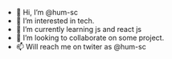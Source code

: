- 👋 Hi, I’m @hum-sc
- 👀 I’m interested in tech.
- 🌱 I’m currently learning js and react js
- 💞️ I’m looking to collaborate on some project.
- 📫 Will reach me on twiter as @hum-sc

<!---
hum-sc/hum-sc is a ✨ special ✨ repository because its `README.md` (this file) appears on your GitHub profile.
You can click the Preview link to take a look at your changes.
--->
